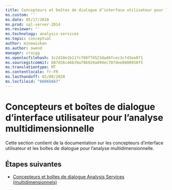 ```yaml
---
title: Concepteurs et boîtes de dialogue d’interface utilisateur pour l’analyse multidimensionnelle | Microsoft Docs
ms.custom: ''
ms.date: 05/17/2018
ms.prod: sql-server-2014
ms.reviewer: ''
ms.technology: analysis-services
ms.topic: conceptual
author: minewiskan
ms.author: owend
manager: craigg
ms.openlocfilehash: 3c2d10e1b117cf88f74523dad6fcec3cfd3ee871
ms.sourcegitcommit: b87d36c46b39af8b929ad94ec707dee8800950f5
ms.translationtype: MT
ms.contentlocale: fr-FR
ms.lasthandoff: 02/08/2020
ms.locfileid: "66065667"
---
```

# <a name="ui-designers-and-dialogs-for-multidimensional-analysis"></a>Concepteurs et boîtes de dialogue d’interface utilisateur pour l’analyse multidimensionnelle

Cette section contient de la documentation sur les concepteurs d’interface utilisateur et les boîtes de dialogue pour l’analyse multidimensionnelle.

## <a name="next-steps"></a>Étapes suivantes

- [Concepteurs et boîtes de dialogue Analysis Services (multidimensionnels)](../analysis-services-designers-and-dialog-boxes-multidimensional-data.md)


